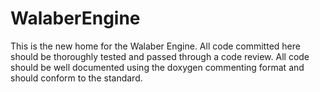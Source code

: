 WalaberEngine
=============

This is the new home for the Walaber Engine. All code committed here should be thoroughly tested and passed through a code review. All code should be well documented using the doxygen commenting format and should conform to the standard.